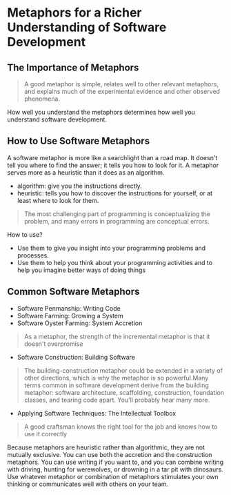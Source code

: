 # Metaphors for a Richer Understanding of Software Development

## The Importance of Metaphors

>A good metaphor is simple, relates well to other relevant metaphors, and explains much of the experimental evidence and other observed phenomena.

How well you understand the metaphors determines how well you understand software development.

## How to Use Software Metaphors

A software metaphor is more like a searchlight than a road map. It doesn't tell you where to find the answer; it tells you how to look for it. A metaphor serves more as a heuristic than it does as an algorithm.

- algorithm: give you the instructions directly.
- heuristic: tells you how to discover the instructions for yourself, or at least where to look for them.

>The most challenging part of programming is conceptualizing the problem, and many errors in programming are conceptual errors.

How to use?
- Use them to give you insight into your programming problems and processes.
- Use them to help you think about your programming activities and to help you imagine better ways of doing things

## Common Software Metaphors

- Software Penmanship: Writing Code
- Software Farming: Growing a System
- Software Oyster Farming: System Accretion

>As a metaphor, the strength of the incremental metaphor is that it doesn't overpromise

- Software Construction: Building Software

>The building-construction metaphor could be extended in a variety of other directions, which is why the metaphor is so powerful.Many terms common in software development derive from the building metaphor: software architecture, scaffolding, construction, foundation classes, and tearing code apart. You'll probably hear many more.

- Applying Software Techniques: The Intellectual Toolbox

>A good craftsman knows the right tool for the job and knows how to use it correctly

Because metaphors are heuristic rather than algorithmic, they are not mutually exclusive. You can use both the accretion and the construction metaphors. You can use writing if you want to, and you can combine writing with driving, hunting for werewolves, or drowning in a tar pit with dinosaurs. Use whatever metaphor or combination of metaphors stimulates your own thinking or communicates well with others on your team.
